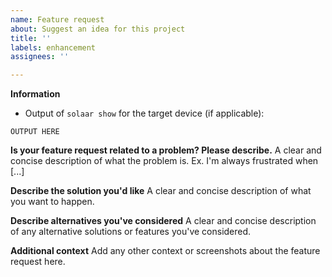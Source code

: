 ```yaml
---
name: Feature request
about: Suggest an idea for this project
title: ''
labels: enhancement
assignees: ''

---
```


**Information**
- Output of `solaar show` for the target device (if applicable):
```
OUTPUT HERE
```

**Is your feature request related to a problem? Please describe.**
A clear and concise description of what the problem is. Ex. I'm always frustrated when [...]

**Describe the solution you'd like**
A clear and concise description of what you want to happen.

**Describe alternatives you've considered**
A clear and concise description of any alternative solutions or features you've considered.

**Additional context**
Add any other context or screenshots about the feature request here.
